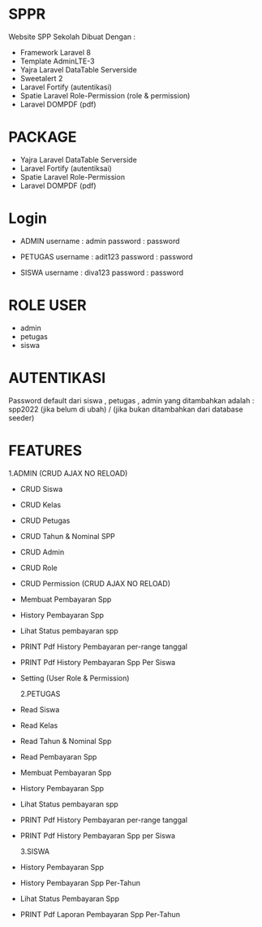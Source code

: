 # SPPR

Website SPP Sekolah Dibuat Dengan :

-   Framework Laravel 8
-   Template AdminLTE-3
-   Yajra Laravel DataTable Serverside
-   Sweetalert 2
-   Laravel Fortify (autentikasi)
-   Spatie Laravel Role-Permission (role & permission)
-   Laravel DOMPDF (pdf)

# PACKAGE

-   Yajra Laravel DataTable Serverside
-   Laravel Fortify (autentiksai)
-   Spatie Laravel Role-Permission
-   Laravel DOMPDF (pdf)

# Login

-   ADMIN
    username : admin
    password : password

-   PETUGAS
    username : adit123
    password : password

-   SISWA
    username : diva123
    password : password

# ROLE USER

-   admin
-   petugas
-   siswa

# AUTENTIKASI

Password default dari siswa , petugas , admin yang ditambahkan
adalah : spp2022 (jika belum di ubah) / (jika bukan ditambahkan dari database seeder)

# FEATURES

1.ADMIN
(CRUD AJAX NO RELOAD)

-   CRUD Siswa
-   CRUD Kelas
-   CRUD Petugas
-   CRUD Tahun & Nominal SPP
-   CRUD Admin
-   CRUD Role
-   CRUD Permission
    (CRUD AJAX NO RELOAD)

-   Membuat Pembayaran Spp
-   History Pembayaran Spp
-   Lihat Status pembayaran spp
-   PRINT Pdf History Pembayaran per-range tanggal
-   PRINT Pdf History Pembayaran Spp Per Siswa
-   Setting (User Role & Permission)

    2.PETUGAS

-   Read Siswa
-   Read Kelas
-   Read Tahun & Nominal Spp
-   Read Pembayaran Spp
-   Membuat Pembayaran Spp
-   History Pembayaran Spp
-   Lihat Status pembayaran spp
-   PRINT Pdf History Pembayaran per-range tanggal
-   PRINT Pdf History Pembayaran Spp per Siswa

    3.SISWA

-   History Pembayaran Spp
-   History Pembayaran Spp Per-Tahun
-   Lihat Status Pembayaran Spp
-   PRINT Pdf Laporan Pembayaran Spp Per-Tahun
